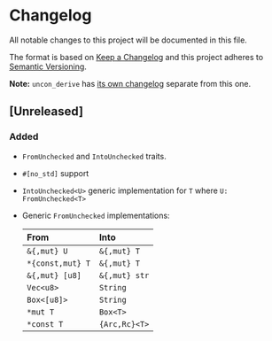 # Changelog
All notable changes to this project will be documented in this file.

The format is based on [Keep a Changelog](http://keepachangelog.com/en/1.0.0/)
and this project adheres to [Semantic Versioning](http://semver.org/spec/v2.0.0.html).

**Note:** `uncon_derive` has [its own changelog][derive-log] separate from this one.

## [Unreleased]

### Added
- `FromUnchecked` and `IntoUnchecked` traits.
- `#[no_std]` support
- `IntoUnchecked<U>` generic implementation for `T` where `U: FromUnchecked<T>`
- Generic `FromUnchecked` implementations:

  | From                | Into          |
  | :------------------ | :------------ |
  | `&{,mut} U`         | `&{,mut} T`   |
  | `*{const,mut} T`    | `&{,mut} T`   |
  | `&{,mut} [u8]`      | `&{,mut} str` |
  | `Vec<u8>`           | `String`      |
  | `Box<[u8]>`         | `String`      |
  | `*mut T`            | `Box<T>`      |
  | `*const T`          | `{Arc,Rc}<T>` |

[derive-log]: https://github.com/nvzqz/uncon-rs/blob/master/derive/CHANGELOG.md
